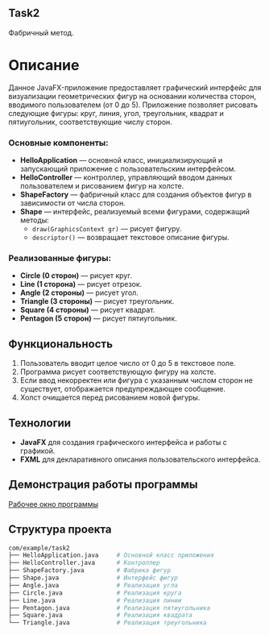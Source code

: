 ## Task2
Фабричный метод.

# Описание

Данное JavaFX-приложение предоставляет графический интерфейс для визуализации геометрических фигур на основании количества сторон, вводимого пользователем (от 0 до 5). Приложение позволяет рисовать следующие фигуры: круг, линия, угол, треугольник, квадрат и пятиугольник, соответствующие числу сторон.

### Основные компоненты:

- **HelloApplication** — основной класс, инициализирующий и запускающий приложение с пользовательским интерфейсом.
- **HelloController** — контроллер, управляющий вводом данных пользователем и рисованием фигур на холсте.
- **ShapeFactory** — фабричный класс для создания объектов фигур в зависимости от числа сторон.
- **Shape** — интерфейс, реализуемый всеми фигурами, содержащий методы:
    - `draw(GraphicsContext gr)` — рисует фигуру.
    - `descriptor()` — возвращает текстовое описание фигуры.

### Реализованные фигуры:

- **Circle (0 сторон)** — рисует круг.
- **Line (1 сторона)** — рисует отрезок.
- **Angle (2 стороны)** — рисует угол.
- **Triangle (3 стороны)** — рисует треугольник.
- **Square (4 стороны)** — рисует квадрат.
- **Pentagon (5 сторон)** — рисует пятиугольник.

## Функциональность

1. Пользователь вводит целое число от 0 до 5 в текстовое поле.
2. Программа рисует соответствующую фигуру на холсте.
3. Если ввод некорректен или фигура с указанным числом сторон не существует, отображается предупреждающее сообщение.
4. Холст очищается перед рисованием новой фигуры.

## Технологии

- **JavaFX** для создания графического интерфейса и работы с графикой.
- **FXML** для декларативного описания пользовательского интерфейса.

## Демонстрация работы программы
[Рабочее окно программы](https://github.com/23yulia03/Task2/blob/main/img/screenshot.png)

## Структура проекта

```bash
com/example/task2
├── HelloApplication.java     # Основной класс приложения
├── HelloController.java      # Контроллер
├── ShapeFactory.java         # Фабрика фигур
├── Shape.java                # Интерфейс фигур
├── Angle.java                # Реализация угла
├── Circle.java               # Реализация круга
├── Line.java                 # Реализация линии
├── Pentagon.java             # Реализация пятиугольника
├── Square.java               # Реализация квадрата
└── Triangle.java             # Реализация треугольника

